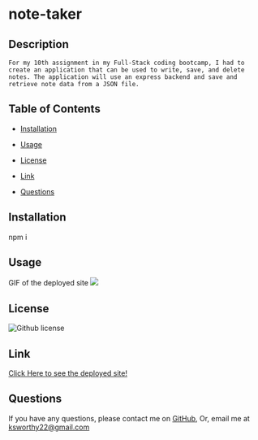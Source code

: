 # note-taker

## Description
    For my 10th assignment in my Full-Stack coding bootcamp, I had to create an application that can be used to write, save, and delete notes. The application will use an express backend and save and retrieve note data from a JSON file.

  ## Table of Contents

  * [Installation](#Installation)
  * [Usage](#usage)
  * [License](#License)
  * [Link](#Link)

  * [Questions](#Questions)

  ## Installation

  npm i

  ## Usage
  GIF of the deployed site
  ![](assets/screenshot%203.png)

  ## License

![Github license](https://img.shields.io/badge/license-MIT-blue.svg)

  ## Link
  [Click Here to see the deployed site!](https://oksimone.github.io/note-taker)


  ## Questions
  If you have any questions, please contact me on [GitHub](http://github.com/oksimone), Or, email me at ksworthy22@gmail.com
